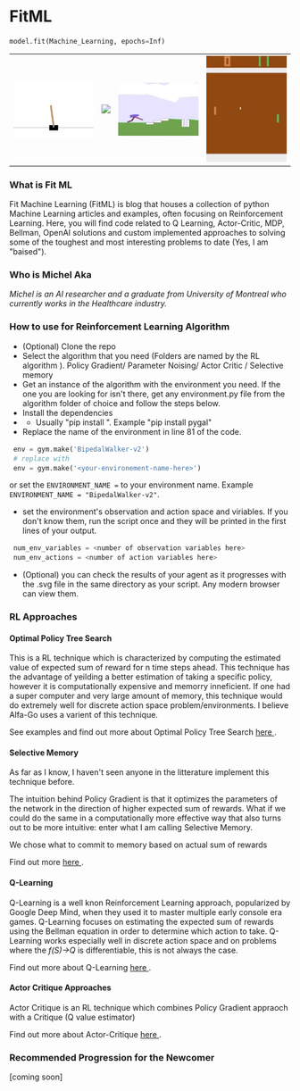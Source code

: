 # FitML
```python
model.fit(Machine_Learning, epochs=Inf)
```
<table style="width:100% border: none" >
  <tr>
    <th><img src="/img/cCartPole.jpg" width="250"/></th>      
    <th><img src="/img/LunarLandQLearning.png" width="250"/></th>
    <th><img src="/img/cWalker.jpg" width="250"/></th> 
    <th><img src="/img/cPong.jpg" width="250"/></th>      
  </tr>
</Table>

### What is Fit ML
Fit Machine Learning (FitML) is blog that houses a collection of python Machine Learning articles and examples, often focusing on Reinforcement Learning. Here, you will find code related to Q Learning, Actor-Critic, MDP, Bellman, OpenAI solutions and custom implemented approaches to solving some of the toughest and most interesting problems to date (Yes, I am "baised"). 

### Who is Michel Aka
*Michel is an AI researcher and a graduate from University of Montreal who currently works in the Healthcare industry.*

### How to use for Reinforcement Learning Algorithm
- (Optional) Clone the repo 
- Select the algorithm that you need (Folders are named by the RL algorithm ). Policy Gradient/ Parameter Noising/ Actor Critic / Selective memory
- Get an instance of the algorithm with the environment you need. If the one you are looking for isn't there, get any environment.py file from the algorithm folder of choice and follow the steps below.
- Install the dependencies
- - Usually "pip install <library name>". Example "pip install pygal"
- Replace the name of the environment in line 81 of the code.
 ```Python
  env = gym.make('BipedalWalker-v2')
  # replace with
  env = gym.make('<your-environement-name-here>')
 ```
   or set the ```ENVIRONMENT_NAME =``` to your environment name. Example ```ENVIRONMENT_NAME = "BipedalWalker-v2"```.
  
- set the environment's observation and action space and viriables. If you don't know them, run the script once and they will be printed in the first lines of your output.
 ```Python
  num_env_variables = <number of observation variables here>
  num_env_actions = <number of action variables here>
 ```
- (Optional) you can check the results of your agent as it progresses with the .svg file in the same directory as your script. Any modern browser can view them. 

### RL Approaches

#### Optimal Policy Tree Search

This is a RL technique which is characterized by computing the estimated value of expected sum of reward for n time steps ahead. This technique has the advantage of yeilding a better estimation of taking a specific policy, however it is computationally expensive and memorry inneficient. If one had a super computer and very large amount of memory, this technique would do extremely well for discrete action space problem/environments. I believe Alfa-Go uses a varient of this technique.

See examples and find out more about Optimal Policy Tree Search <a href="https://github.com/FitMachineLearning/FitML/tree/master/OptimalPolicyTreeSearch"> here </a>.

#### Selective Memory

As far as I know, I haven't seen anyone in the litterature implement this technique before.

The intuition behind Policy Gradient is that it optimizes the parameters of the network in the direction of higher expected sum of rewards. What if we could do the same in a computationally more effective way that also turns out to be more intuitive: enter what I am calling Selective Memory. 

We chose what to commit to memory based on actual sum of rewards

Find out more <a href="https://github.com/FitMachineLearning/FitML/tree/master/SelectiveMemory"> here </a>.


#### Q-Learning

Q-Learning is a well knon Reinforcement Learning approach, popularized by Google Deep Mind, when they used it to master multiple early console era games. Q-Learning focuses on estimating the expected sum of rewards using the Bellman equation in order to determine which action to take. Q-Learning works especially well in discrete action space and on problems where the *f(S)->Q* is differentiable, this is not always the case.

Find out more about Q-Learning <a href="https://github.com/FitMachineLearning/FitML/tree/master/DeepQN"> here </a>.


#### Actor Critique Approaches

Actor Critique is an RL technique which combines Policy Gradient appraoch with a Critique (Q value estimator)

Find out more about Actor-Critique <a href="https://github.com/FitMachineLearning/FitML/tree/master/ActorCritic"> here </a>.

### Recommended Progression for the Newcomer

[coming soon]

###


